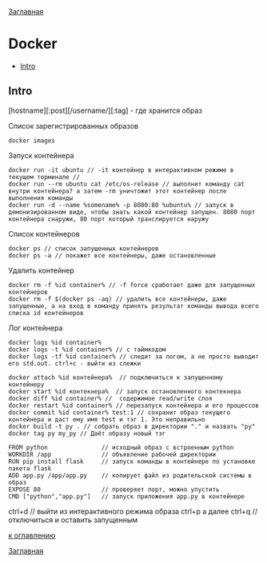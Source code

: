 [Заглавная](README.md)

# Docker

+ [Intro](#Intro)

## Intro

[hostname][:post][/username/]<imagename>[:tag] - где хранится образ

Cписок зарегистрированных образов
```
docker images
```
Запуск контейнера
```
docker run -it ubuntu // -it контейнер в интерактивном режиме в текущем терминале //
docker run --rm ubuntu cat /etc/os-release // выполнит команду cat  внутри контейнера? а затем -rm уничтожит этот контейнер после выполнения команды
docker run -d --name %somename% -p 8080:80 %ubuntu% // запуск в демонизированном виде, чтобы знать какой контейнер запущен. 8080 порт контейнера снаружи, 80 порт который транслируется наружу
```
Список контейнеров
```
docker ps // список запущенных контейнеров
docker ps -a // покажет все контейнеры, даже остановленные
```
Удалить контейнер
```
docker rm -f %id container% // -f force сработает даже для запущенных контейнеров
docker rm -f $(docker ps -aq) // удалить все контейнеры, даже запущенные, а на вход в команду принять результат команды вывода всего списка id контейнеров
```
Лог контейнера
```
docker logs %id container%
docker logs -t %id container% // c таймкодом
docker logs -tf %id container% // следит за логом, а не просто выводит его std.out. ctrl+c - выйти из слежки
```
```
docker attach %id контейнера%  // подключиться к запущенному контейнеру
docker start %id контекнера%  // запуск остановленного контекнера
docker diff %id container% //  содержимое read/write слоя
docker restart %id container% // перезапуск контейнера и его процессов
docker commit %id container% test:1 // сохранит образ текущего контейнера и даст ему имя test и тэг 1. Это неправильно
docker build -t py . // собрать образ в директории "." и назвать "py"
docker tag py my_py // Даёт образу новый тэг
```
```
FROM python               // исходный образ c встроенным python
WORKDIR /app              // объявление рабочей директории
RUN pip install flask     // запуск команды в контейнере по установке пакета flask
ADD app.py /app/app.py    // копирует файл из родительской системы в образ
EXPOSE 80                 // проверяет порт, можно упустить
CMD ["python","app.py"]   // запуск приложения app.py в контейнере
```

ctrl+d // выйти из интерактивного режима образа
ctrl+p а далее ctrl+q // отключиться и оставить запущенным

[к оглавлению](#Intro)

[Заглавная](README.md)